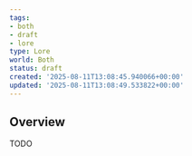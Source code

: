 ```yaml
---
tags:
- both
- draft
- lore
type: Lore
world: Both
status: draft
created: '2025-08-11T13:08:45.940066+00:00'
updated: '2025-08-11T13:08:49.533822+00:00'
---
```



## Overview

TODO
